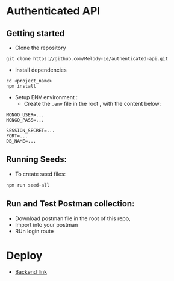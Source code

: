 # Authenticated API

## Getting started

- Clone the repository

```
git clone https://github.com/Melody-Le/authenticated-api.git
```

- Install dependencies

```
cd <project_name>
npm install
```

- Setup ENV environment :
  - Create the `.env` file in the root , with the content below:

```
MONGO_USER=...
MONGO_PASS=...

SESSION_SECRET=...
PORT=...
DB_NAME=...

```

## Running Seeds:

- To create seed files:

```bash
npm run seed-all
```

## Run and Test Postman collection:

- Download postman file in the root of this repo,
- Import into your postman
- RUn login route

# Deploy

- [Backend link](...)
